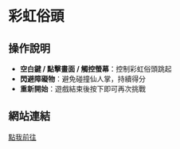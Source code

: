 # 彩虹俗頭

## 操作說明
- **空白鍵 / 點擊畫面 / 觸控螢幕**：控制彩虹俗頭跳起
- **閃避障礙物**：避免碰撞仙人掌，持續得分
- **重新開始**：遊戲結束後按下即可再次挑戰

## 網站連結
[點我前往](https://jerrylee00125.github.io/Stone-Game/)
